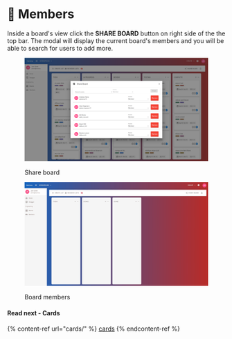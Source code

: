 # 👥 Members

Inside a board's view click the **SHARE BOARD** button on right side of the the top bar. The modal will display the current board's members and you will be able to search for users to add more.



<figure><img src="../../.gitbook/assets/board-share.png" alt=""><figcaption><p>Share board</p></figcaption></figure>

<figure><img src="../../.gitbook/assets/board-members.gif" alt=""><figcaption><p>Board members</p></figcaption></figure>

#### Read next - Cards

{% content-ref url="cards/" %}
[cards](cards/)
{% endcontent-ref %}
